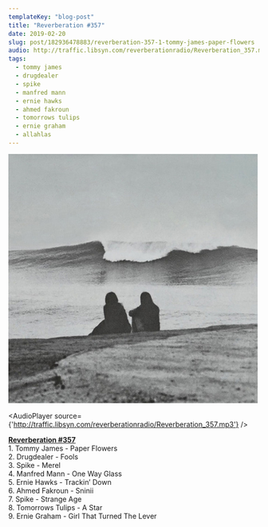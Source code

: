 ```yaml
---
templateKey: "blog-post"
title: "Reverberation #357"
date: 2019-02-20
slug: post/182936478883/reverberation-357-1-tommy-james-paper-flowers
audio: http://traffic.libsyn.com/reverberationradio/Reverberation_357.mp3
tags:
  - tommy james
  - drugdealer
  - spike
  - manfred mann
  - ernie hawks
  - ahmed fakroun
  - tomorrows tulips
  - ernie graham
  - allahlas
---
```


![Reverberation #357](../images/2505685b3870f6b9f7ea4ef7143e524ae983b83e5f557d06f3e3ed055224433e.jpg)

<AudioPlayer source={'http://traffic.libsyn.com/reverberationradio/Reverberation_357.mp3'} />

<p><a href="http://traffic.libsyn.com/reverberationradio/Reverberation_357.mp3"><b>Reverberation #357</b></a><br />1. Tommy James - Paper Flowers<br />2. Drugdealer - Fools<br />3. Spike - Merel<br />4. Manfred Mann - One Way Glass<br />5. Ernie Hawks - Trackin&rsquo; Down<br />6. Ahmed Fakroun - Sninii<br />7. Spike - Strange Age<br />8. Tomorrows Tulips - A Star<br />9. Ernie Graham - Girl That Turned The Lever</p>
